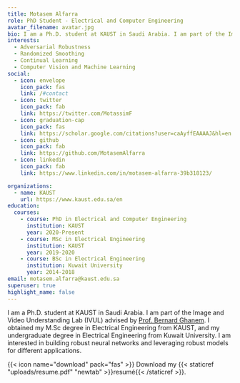 ```yaml
---
title: Motasem Alfarra
role: PhD Student - Electrical and Computer Engineering
avatar_filename: avatar.jpg
bio: I am a Ph.D. student at KAUST in Saudi Arabia. I am part of the Image and Video Understanding Lab (IVUL) advised by [Prof. Bernard Ghanem](https://www.bernardghanem.com/). I obtained my M.Sc degree in Electrical Engineering from KAUST, and my undergraduate degree in Electrical Engineering from Kuwait University. I am interested in building robust neural networks and leveraging robust models for different applications.
interests:
  - Adversarial Robustness
  - Randomized Smoothing
  - Continual Learning
  - Computer Vision and Machine Learning
social:
  - icon: envelope
    icon_pack: fas
    link: /#contact
  - icon: twitter
    icon_pack: fab
    link: https://twitter.com/MotassimF
  - icon: graduation-cap
    icon_pack: fas
    link: https://scholar.google.com/citations?user=caAyffEAAAAJ&hl=en
  - icon: github
    icon_pack: fab
    link: https://github.com/MotasemAlfarra
  - icon: linkedin
    icon_pack: fab
    link: https://www.linkedin.com/in/motasem-alfarra-39b318123/

organizations:
  - name: KAUST
    url: https://www.kaust.edu.sa/en
education:
  courses:
    - course: PhD in Electrical and Computer Engineering
      institution: KAUST
      year: 2020-Present
    - course: MSc in Electrical Engineering
      institution: KAUST
      year: 2019-2020
    - course: BSc in Electrical Engineering
      institution: Kuwait University
      year: 2014-2018
email: motasem.alfarra@kaust.edu.sa
superuser: true
highlight_name: false
---
```

I am a Ph.D. student at KAUST in Saudi Arabia. I am part of the Image and Video Understanding Lab (IVUL) advised by [Prof. Bernard Ghanem](https://www.bernardghanem.com/). I obtained my M.Sc degree in Electrical Engineering from KAUST, and my undergraduate degree in Electrical Engineering from Kuwait University. I am interested in building robust neural networks and leveraging robust models for different applications.


{{< icon name="download" pack="fas" >}} Download my {{< staticref "uploads/resume.pdf" "newtab" >}}resumé{{< /staticref >}}.
